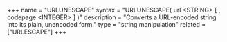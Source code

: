 +++
name = "URLUNESCAPE"
syntax = "URLUNESCAPE( url &lt;STRING&gt; [ , codepage &lt;INTEGER&gt; ] )"
description = "Converts a URL-encoded string into its plain, unencoded form."
type = "string manipulation"
related = ["URLESCAPE"]
+++

